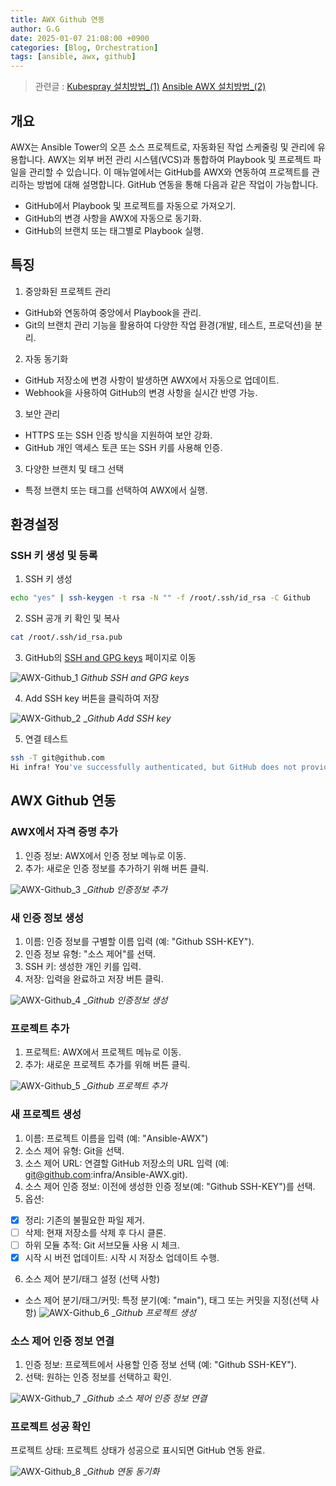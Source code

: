 ```yaml
---
title: AWX Github 연동
author: G.G
date: 2025-01-07 21:08:00 +0900
categories: [Blog, Orchestration]
tags: [ansible, awx, github]
---
```


> 관련글 :
> [ Kubespray 설치방법_(1)](https://heaths2.github.io/posts/kubespray_install/)
> [ Ansible AWX 설치방법_(2)](https://heaths2.github.io/posts/AWX-install/)

## 개요
AWX는 Ansible Tower의 오픈 소스 프로젝트로, 자동화된 작업 스케줄링 및 관리에 유용합니다. AWX는 외부 버전 관리 시스템(VCS)과 통합하여 Playbook 및 프로젝트 파일을 관리할 수 있습니다. 이 매뉴얼에서는 GitHub를 AWX와 연동하여 프로젝트를 관리하는 방법에 대해 설명합니다.
GitHub 연동을 통해 다음과 같은 작업이 가능합니다.
- GitHub에서 Playbook 및 프로젝트를 자동으로 가져오기.
- GitHub의 변경 사항을 AWX에 자동으로 동기화.
- GitHub의 브랜치 또는 태그별로 Playbook 실행.

## 특징
1. 중앙화된 프로젝트 관리
- GitHub와 연동하여 중앙에서 Playbook을 관리.
- Git의 브랜치 관리 기능을 활용하여 다양한 작업 환경(개발, 테스트, 프로덕션)을 분리.

2. 자동 동기화  
- GitHub 저장소에 변경 사항이 발생하면 AWX에서 자동으로 업데이트.
- Webhook을 사용하여 GitHub의 변경 사항을 실시간 반영 가능.

3. 보안 관리
- HTTPS 또는 SSH 인증 방식을 지원하여 보안 강화.
- GitHub 개인 액세스 토큰 또는 SSH 키를 사용해 인증.

3. 다양한 브랜치 및 태그 선택
- 특정 브랜치 또는 태그를 선택하여 AWX에서 실행.

## 환경설정

### SSH 키 생성 및 등록
1. SSH 키 생성

```bash
echo "yes" | ssh-keygen -t rsa -N "" -f /root/.ssh/id_rsa -C Github
```

2. SSH 공개 키 확인 및 복사

```bash
cat /root/.ssh/id_rsa.pub
```

3. GitHub의 [SSH and GPG keys](https://github.com/settings/keys) 페이지로 이동

![AWX-Github_1](/assets/img/2025-01-07/AWX-Github_1.jpg)
_Github SSH and GPG keys_

4. Add SSH key 버튼을 클릭하여 저장

![AWX-Github_2](/assets/img/2025-01-07/AWX-Github_2.jpg)
__Github Add SSH key_

5. 연결 테스트

```bash
ssh -T git@github.com
Hi infra! You've successfully authenticated, but GitHub does not provide shell access.
```

## AWX Github 연동

### AWX에서 자격 증명 추가
1. 인증 정보: AWX에서 인증 정보 메뉴로 이동.
2. 추가: 새로운 인증 정보를 추가하기 위해 버튼 클릭.

![AWX-Github_3](/assets/img/2025-01-07/AWX-Github_3.jpg)
__Github 인증정보 추가_

### 새 인증 정보 생성
1. 이름: 인증 정보를 구별할 이름 입력 (예: "Github SSH-KEY").
2. 인증 정보 유형: "소스 제어"를 선택.
3. SSH 키: 생성한 개인 키를 입력.
4. 저장: 입력을 완료하고 저장 버튼 클릭.

![AWX-Github_4](/assets/img/2025-01-07/AWX-Github_4.jpg)
__Github 인증정보 생성_

### 프로젝트 추가
1. 프로젝트: AWX에서 프로젝트 메뉴로 이동.
2. 추가: 새로운 프로젝트 추가를 위해 버튼 클릭.

![AWX-Github_5](/assets/img/2025-01-07/AWX-Github_5.jpg)
__Github 프로젝트 추가_

### 새 프로젝트 생성
1. 이름: 프로젝트 이름을 입력 (예: "Ansible-AWX")
2. 소스 제어 유형: Git을 선택.
3. 소스 제어 URL: 연결할 GitHub 저장소의 URL 입력 (예: git@github.com:infra/Ansible-AWX.git).
4. 소스 제어 인증 정보: 이전에 생성한 인증 정보(예: "Github SSH-KEY")를 선택.
5. 옵션:
  - [x] 정리: 기존의 불필요한 파일 제거.
  - [ ] 삭제: 현재 저장소를 삭제 후 다시 클론.
  - [ ] 하위 모듈 추적: Git 서브모듈 사용 시 체크.
  - [x] 시작 시 버전 업데이트: 시작 시 저장소 업데이트 수행.
6. 소스 제어 분기/태그 설정 (선택 사항)
- 소스 제어 분기/태그/커밋: 특정 분기(예: "main"), 태그 또는 커밋을 지정(선택 사항)
![AWX-Github_6](/assets/img/2025-01-07/AWX-Github_6.jpg)
__Github 프로젝트 생성_

### 소스 제어 인증 정보 연결
1. 인증 정보: 프로젝트에서 사용할 인증 정보 선택 (예: "Github SSH-KEY").
2. 선택: 원하는 인증 정보를 선택하고 확인.

![AWX-Github_7](/assets/img/2025-01-07/AWX-Github_7.jpg)
__Github 소스 제어 인증 정보 연결_

### 프로젝트 성공 확인
프로젝트 상태: 프로젝트 상태가 성공으로 표시되면 GitHub 연동 완료.

![AWX-Github_8](/assets/img/2025-01-07/AWX-Github_8.jpg)
__Github 연동 동기화_
